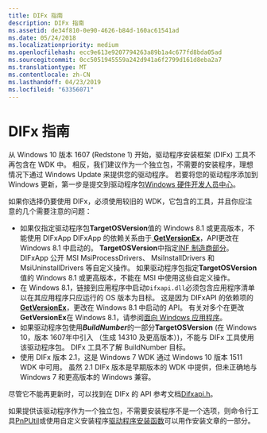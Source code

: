 ```yaml
---
title: DIFx 指南
description: DIFx 指南
ms.assetid: de34f810-0e90-4626-b84d-160ac61541ad
ms.date: 05/24/2018
ms.localizationpriority: medium
ms.openlocfilehash: ecc9e613e9207794263a89b1a4c677fd8bda05ad
ms.sourcegitcommit: 0cc5051945559a242d941a6f2799d161d8eba2a7
ms.translationtype: MT
ms.contentlocale: zh-CN
ms.lasthandoff: 04/23/2019
ms.locfileid: "63356071"
---
```

# <a name="difx-guidelines"></a>DIFx 指南

从 Windows 10 版本 1607 (Redstone 1) 开始，驱动程序安装框架 (DIFx) 工具不再包含在 WDK 中。  相反，我们建议作为一个独立包，不需要的安装程序，理想情况下通过 Windows Update 来提供您的驱动程序。  若要将您的驱动程序添加到 Windows 更新，第一步是提交到驱动程序包[Windows 硬件开发人员中心](https://developer.microsoft.com/windows/hardware/dashboard-sign-in)。

如果你选择仍要使用 DIFx，必须使用较旧的 WDK，它包含的工具，并且你应注意的几个需要注意的问题：

* 如果仅指定驱动程序包**TargetOSVersion**值的 Windows 8.1 或更高版本，不能使用 DIFxApp DIFxApp 的依赖关系由于[ **GetVersionEx**](https://msdn.microsoft.com/library/windows/desktop/ms724451)，API更改在 Windows 8.1 中启动的。  **TargetOSVersion**中指定[INF 制造商部分](inf-manufacturer-section.md)。 DIFxApp 公开 MSI MsiProcessDrivers、 MsiInstallDrivers 和 MsiUninstallDrivers 等自定义操作。  如果驱动程序包指定**TargetOSVersion**值的 Windows 8.1 或更高版本，不能在 MSI 中使用这些自定义操作。
* 在 Windows 8.1，链接到应用程序中启动`Difxapi.dll`必须包含应用程序清单以在其应用程序只应运行的 OS 版本为目标。  这是因为 DIFxAPI 的依赖项的[ **GetVersionEx**](https://msdn.microsoft.com/library/windows/desktop/ms724451)，更改在 Windows 8.1 中启动的 API。  有关对多个在更改**GetVersionEx**在 Windows 8.1，请参阅[面向 Windows 应用程序](https://msdn.microsoft.com/library/windows/desktop/dn481241)。
* 如果驱动程序包使用***BuildNumber***的一部分**TargetOSVersion** (在 Windows 10，版本 1607年中引入 （生成 14310 及更高版本）)，不能与 DIFx 工具使用该驱动程序包。  DIFx 工具不了解 BuildNumber 目标。
* 使用 DIFx 版本 2.1，这是 Windows 7 WDK 通过 Windows 10 版本 1511 WDK 中可用。  虽然 2.1 DIFx 版本是早期版本的 WDK 中提供，但未正确地与 Windows 7 和更高版本的 Windows 兼容。

尽管它不能再更新时，可以找到在 DIFx 的 API 参考文档[Difxapi.h](https://docs.microsoft.com/previous-versions/windows/hardware/difxapi/)。

如果提供该驱动程序作为一个独立包，不需要安装程序不是一个选项，则命令行工具[PnPUtil](https://docs.microsoft.com/windows-hardware/drivers/devtest/pnputil)或使用自定义安装程序[驱动程序安装函数](setupapi-functions-that-simplify-driver-installation.md)可以用作安装文章的一部分。

